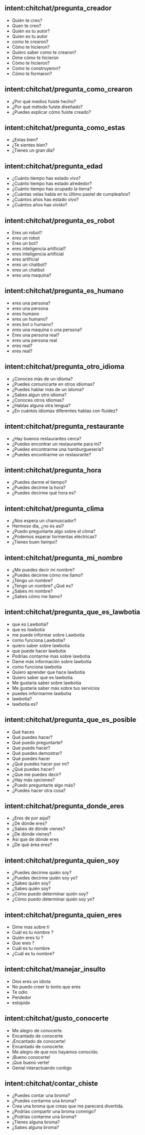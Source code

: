 ## intent:chitchat/pregunta_creador
- Quién te creo?
- Quen te creo?
- Quién es tu autor?
- Quien es tu autor
- como te crearon?
- Cómo te hicieron?
- Quiero saber como te crearon?
- Dime cómo te hicieron
- Cómo te hicieron?
- Como te construyeron?
- Cómo te formaron?

## intent:chitchat/pregunta_como_crearon
- ¿Por qué medios fuiste hecho?
- ¿Por qué método fuiste diseñado?
- ¿Puedes explicar cómo fuiste creado?

## intent:chitchat/pregunta_como_estas
- ¿Estas bien?
- ¿Te sientes bien?
- ¿Tienes un gran día?

## intent:chitchat/pregunta_edad
- ¿Cuánto tiempo has estado vivo?
- ¿Cuánto tiempo has estado alrededor?
- ¿Cuánto tiempo has ocupado la tierra?
- ¿Cuántas velas había en tu último pastel de cumpleaños?
- ¿Cuántos años has estado vivo?
- ¿Cuántos años has vivido?

## intent:chitchat/pregunta_es_robot
- Eres un robot?
- eres un robot
- Eres un  bot?
- eres inteligencia artificial?
- eres inteligencia artificial
- eres artificial
- eres un chatbot?
- eres un chatbot
- eres una maquina?

## intent:chitchat/pregunta_es_humano
- eres una persona?
- eres una persona
- eres humano
- eres un humano?
- eres bot o humano?
- eres una maquina o una persona?
- Eres una persona real?
- eres una persona real
- eres real?
- eres real?

## intent:chitchat/pregunta_otro_idioma
- ¿Conoces más de un idioma?
- ¿Puedes comunicarte en otros idiomas?
- ¿Puedes hablar más de un idioma?
- ¿Sabes algun otro idioma?
- ¿Conoces otros idiomas?
- ¿Hablas alguna otra lengua?
- ¿En cuántos idiomas diferentes hablas con fluidez?

## intent:chitchat/pregunta_restaurante
- ¿Hay buenos restaurantes cerca?
- ¿Puedes encontrar un restaurante para mí?
- ¿Puedes encontrarme una hamburguesería?
- ¿Puedes encontrarme un restaurante?


## intent:chitchat/pregunta_hora
- ¿Puedes darme el tiempo?
- ¿Puedes decirme la hora?
- ¿Puedes decirme qué hora es?


## intent:chitchat/pregunta_clima
- ¿Nos espera un chamuscador?
- Hermoso día, ¿no es así?
- ¿Puedo preguntarte algo sobre el clima?
- ¿Podemos esperar tormentas eléctricas?
- ¿Tienes buen tiempo?


## intent:chitchat/pregunta_mi_nombre
- ¿Me puedes decir mi nombre?
- ¿Puedes decirme cómo me llamo?
- ¿Tengo un nombre?
- ¿Tengo un nombre? ¿Qué es?
- ¿Sabes mi nombre?
- ¿Sabes cómo me llamo?


## intent:chitchat/pregunta_que_es_lawbotia
- que es Lawbotia?
- que es lowbotia
- me puede informar sobre Lawbotia
- como funciona Lawbotia?
- quiero saber sobre lawbotia
- que puede hacer lawbotia
- Podrias contarme mas sobre lawbotia
- Dame más información sobre lawbotia
- como funciona lawbotia
- Quiero aprender que hace lawbotia
- Quiero saber qué es lawbotia
- Me gustaría saber sobre lawbotia
- Me gustaría saber más sobre tus servicios
- puedes informarme lawbotia
- lawbotia?
- lawbotia es?

## intent:chitchat/pregunta_que_es_posible
- Qué haces
- Qué puedes hacer?
- Qué puedo preguntarte?
- Que puedo hacer?
- Qué puedes demostrar?
- Qué puedes hacer
- ¿Qué puedes hacer por mi?
- ¿Qué puedes hacer?
- ¿Que me puedes decir?
- ¿Hay más opciones?
- ¿Puedo preguntarte algo más?
- ¿Puedes hacer otra cosa?

## intent:chitchat/pregunta_donde_eres
- ¿Eres de por aquí?
- ¿De dónde eres?
- ¿Sabes de dónde vienes?
- ¿De dónde vienes?
- Así que de dónde eres
- ¿De qué área eres?


## intent:chitchat/pregunta_quien_soy
- ¿Puedes decirme quién soy?
- ¿Puedes decirme quién soy yo?
- ¿Sabes quién soy?
- ¿Sabes quién soy?
- ¿Cómo puedo determinar quién soy?
- ¿Cómo puedo determinar quién soy yo?

## intent:chitchat/pregunta_quien_eres
- Dime mas sobre ti
- Cuál es tu nombre ?
- Quién eres tú ?
- Que eres ?
- Cuál es tu nombre
- ¿Cuál es tu nombre?

## intent:chitchat/manejar_insulto
- Dios eres un idiota
- No puedo creer lo tonto que eres
- Te odio
- Perdedor
- estúpido

## intent:chitchat/gusto_conocerte
- Me alegro de conocerte.
- Encantado de conocerte
- ¡Encantado de conocerte!
- Encantado de conocerte.
- Me alegro de que nos hayamos conocido.
- ¡Bueno conocerte!
- ¡Que bueno verte!
- Genial interactuando contigo


## intent:chitchat/contar_chiste
- ¿Puedes contar una broma?
- ¿Puedes contarme una broma?
- Crea una broma que creas que me parecerá divertida.
- ¿Podrías compartir una broma conmigo?
- ¿Podrías contarme una broma?
- ¿Tienes alguna broma?
- ¿Sabes alguna broma?